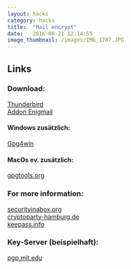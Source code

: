 ```yaml
---
layout: hacks
category: hacks
title:  "Mail encrypt"
date:   2016-08-21 12:14:55
image_thumbnail: /images/IMG_1707.JPG
---
```



## Links

### Download:  
[Thunderbird][4]   
[Addon Enigmail][6]   

#### Windows zusätzlich:  
[Gpg4win][7]

#### MacOs ev. zusätzlich:   
[gpgtools.org][8]

### For more information:  
[securityinabox.org][1]  
[cryptoparty-hamburg.de][2]   
[keepass.info][5]   

### Key-Server (beispielhaft):  
[pgp.mit.edu][3]


[1]: https://securityinabox.org
[2]: https://slides.cryptoparty-hamburg.de
[3]: https://pgp.mit.edu/
[4]: https://www.mozilla.org/en-US/thunderbird/all/
[5]: http://keepass.info/
[6]: https://addons.mozilla.org/de/thunderbird/addon/enigmail/
[7]: http://gpg4win.org/download.html
[8]: https://gpgtools.org/
